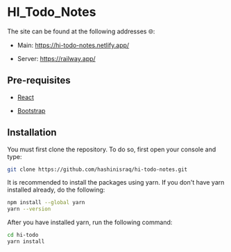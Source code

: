 # HI_Todo_Notes

The site can be found at the following addresses 🌐:

- Main: <https://hi-todo-notes.netlify.app/>

- Server: <https://railway.app/>

## Pre-requisites

- [React](https://reactjs.org/)

- [Bootstrap](https://getbootstrap.com/)

## Installation

You must first clone the repository. To do so, first open your console and type:

```bash
git clone https://github.com/hashinisraq/hi-todo-notes.git
```

It is recommended to install the packages using yarn.
If you don't have yarn installed already, do the following:

```bash
npm install --global yarn
yarn --version
```

After you have installed yarn, run the following command:

```bash
cd hi-todo
yarn install
```
